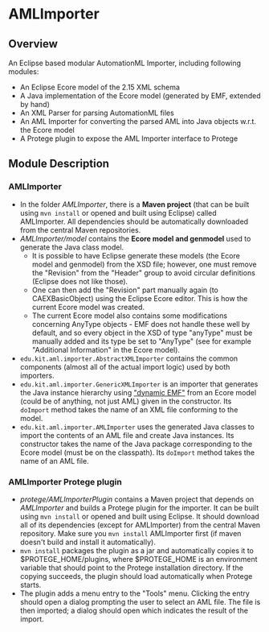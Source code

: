 # AMLImporter

## Overview

An Eclipse based modular AutomationML Importer, including following modules:

* An Eclipse Ecore model of the 2.15 XML schema
* A Java implementation of the Ecore model (generated by EMF, extended by hand)
* An XML Parser for parsing AutomationML files
* An AML Importer for converting the parsed AML into Java objects w.r.t. the Ecore model
* A Protege plugin to expose the AML Importer interface to Protege

## Module Description

### AMLImporter

* In the folder *AMLImporter*, there is a **Maven project** (that can be built using `mvn install` or opened and built using Eclipse) called AMLImporter. All dependencies should be automatically downloaded from the central Maven repositories.
* *AMLImporter/model* contains the **Ecore model and genmodel** used to generate the Java class model.
  * It is possible to have Eclipse generate these models (the Ecore model and genmodel) from the XSD file; however, one must remove the "Revision" from the "Header" group to avoid circular definitions (Eclipse does not like those).
  * One can then add the "Revision" part manually again (to CAEXBasicObject) using the Eclipse Ecore editor. This is how the current Ecore model was created.
  * The current Ecore model also contains some modifications concerning AnyType objects - EMF does not handle these well by default, and so every object in the XSD of type "anyType" must be manually added and its type be set to "AnyType" (see for example "Additional Information" in the Ecore model).
* `edu.kit.aml.importer.AbstractXMLImporter` contains the common components (almost all of the actual import logic) used by both importers.
* `edu.kit.aml.importer.GenericXMLImporter` is an importer that generates the Java instance hierarchy using ["dynamic EMF"](http://www.heod.ru/0131425420_ch13lev1sec6.shtml) from an Ecore model (could be of anything, not just AML) given in the constructor. Its `doImport` method takes the name of an XML file conforming to the model.
* `edu.kit.aml.importer.AMLImporter` uses the generated Java classes to import the contents of an AML file and create Java instances. Its constructor takes the name of the Java package corresponding to the Ecore model (must be on the classpath). Its `doImport` method takes the name of an AML file.

### AMLImporter Protege plugin

* *protege/AMLImporterPlugin* contains a Maven project that depends on *AMLImporter* and builds a Protege plugin for the importer. It can be built using `mvn install` or opened and built using Eclipse. It should download all of its dependencies (except for AMLImporter) from the central Maven repository. Make sure you `mvn install` AMLImporter first (if maven doesn't build and install it automatically).
* `mvn install` packages the plugin as a jar and automatically copies it to $PROTEGE_HOME/plugins, where $PROTEGE_HOME is an environment variable that should point to the Protege installation directory. If the copying succeeds, the plugin should load automatically when Protege starts.
* The plugin adds a menu entry to the "Tools" menu. Clicking the entry should open a dialog prompting the user to select an AML file. The file is then imported; a dialog should open which indicates the result of the import.
